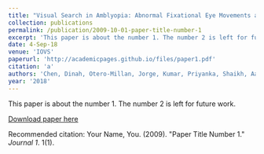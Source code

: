 ```yaml
---
title: "Visual Search in Amblyopia: Abnormal Fixational Eye Movements and Suboptimal Sampling Strategies."
collection: publications
permalink: /publication/2009-10-01-paper-title-number-1
excerpt: 'This paper is about the number 1. The number 2 is left for future work.'
date: 4-Sep-18
venue: 'IOVS'
paperurl: 'http://academicpages.github.io/files/paper1.pdf'
citation: 'a'
authors: 'Chen, Dinah, Otero-Millan, Jorge, Kumar, Priyanka, Shaikh, Aasef G, Ghasia, Fatema F'
year: '2018'
---
```

This paper is about the number 1. The number 2 is left for future work.

[Download paper here](http://academicpages.github.io/files/paper1.pdf)

Recommended citation: Your Name, You. (2009). "Paper Title Number 1." <i>Journal 1</i>. 1(1).
